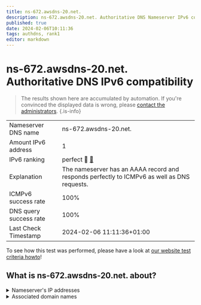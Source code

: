 ```yaml
---
title: ns-672.awsdns-20.net.
description: ns-672.awsdns-20.net. Authoritative DNS Nameserver IPv6 compatibility
published: true
date: 2024-02-06T10:11:36
tags: authdns, rank1
editor: markdown
---
```


# ns-672.awsdns-20.net. Authoritative DNS IPv6 compatibility

> The results shown here are accumulated by automation. If you're convinced the displayed data is wrong, please [contact the administrators](/howto/chat). 
{.is-info}




|   |   |
| - | - |
| Nameserver DNS name | ns-672.awsdns-20.net.
| Amount IPv6 address | 1
| IPv6 ranking | perfect :1st_place_medal: [🔗](/howto/ranking) |
| Explanation | The nameserver has an AAAA record and responds perfectly to ICMPv6 as well as DNS requests. |
| ICMPv6 success rate | 100%|
| DNS query success rate | 100% |
| Last Check Timestamp | 2024-02-06 11:11:36+01:00 |

To see how this test was performed, please have a look at [our website test criteria howto](/howto/testcriteria/authdns)!


## What is ns-672.awsdns-20.net. about?




<details>
<summary>Nameserver's IP addresses</summary>

2600:9000:5302:a000::1

</details>



<details>
<summary>Associated domain names</summary>

deezer.com

</details>
